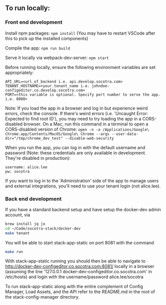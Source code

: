 ## To run locally:
### Front end development
Install npm packages:
`npm install`
(You may have to restart VSCode after this to pick up the installed components)

Compile the app:
`npm run build`

Serve it locally via webpack-dev-server:
`npm start`

Before running locally, ensure the following environment variables are set appropriately:

```
API_URL=<url_of_backend i.e. api.develop.socotra.com>
TENANT_HOSTNAME=<your_tenant_name i.e. johndoe-configeditor.co.develop.socotra.com>
PORT=<this variable is optional. Specify port number to serve the app. i.e. 8080>
```

Note: If you load the app in a browser and log in but experience weird errors, check the console. If there's weird errors (i.e. 'Uncaught Error: Expected to find root ID'), you may need to try loading the app in a CORS-disabled browser.
On a Mac, run this command in a terminal to open a CORS-disabled version of Chrome:
`open -n -a /Applications/Google\ Chrome.app/Contents/MacOS/Google\ Chrome --args --user-data-dir="/tmp/chrome_dev_test" --disable-web-security`

When you run the app, you can log in with the default username and password (Note: these credentials are only available in development. They're disabled in production):
```
username: alice.lee
pw: socotra
```

If you want to log in to the 'Administration' side of the app to manage users and external integrations, you'll need to use your tenant login (not alice.lee).

### Back end development
If you have a standard backend setup and have setup the docker-dev admin account, via
```bash
brew install jq jo
cd ~/Code/socotra-stack/docker-dev
make tenant
```
You will be able to start stack-app-static on port 8081 with the command
```bash
make run
```
With stack-app-static running you should then be able to navigate to http://docker-dev-configeditor.co.socotra.com:8081/ locally in a browser
(assuming the line '127.0.0.1 docker-dev-configeditor.co.socotra.com' in /etc/hosts) and login with the username/password 
alice.lee/socotra

To run stack-app-static along with the entire complement of Config Manager, Load Assets, and the API refer to the README.md in the root of the 
stack-config-manager directory.
